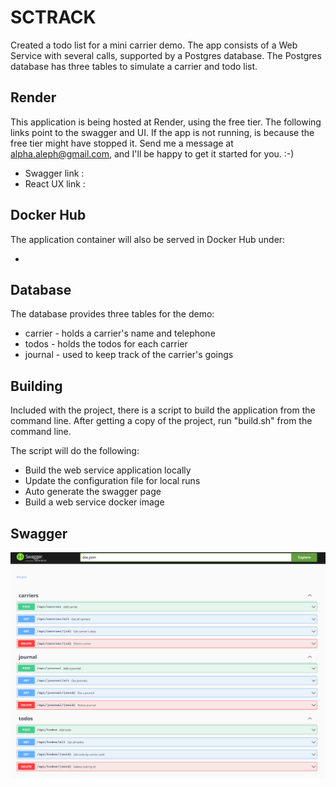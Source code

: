 # SCTRACK

Created a todo list for a mini carrier demo. The app consists of a Web Service with several calls, supported by a 
Postgres database. The Postgres database has three tables to simulate a carrier and todo list.

## Render
This application is being hosted at Render, using the free tier. The following links point to the swagger and UI. 
If the app is not running, is because the free tier might have stopped it. Send me a message at 
alpha.aleph@gmail.com, and I'll be happy to get it started for you.  :-)

* Swagger link :
* React UX link :

## Docker Hub
The application container will also be served in Docker Hub under:

*

## Database
The database provides three tables for the demo:
* carrier - holds a carrier's name and telephone
* todos - holds the todos for each carrier
* journal - used to keep track of the carrier's goings

## Building
Included with the project, there is a script to build the application from the command line. After getting a copy of 
the project, run "build.sh" from the command line.  

The script will do the following:

* Build the web service application locally
* Update the configuration file for local runs
* Auto generate the swagger page
* Build a web service docker image

## Swagger
![plot](./assets/swagger_calls.png)
